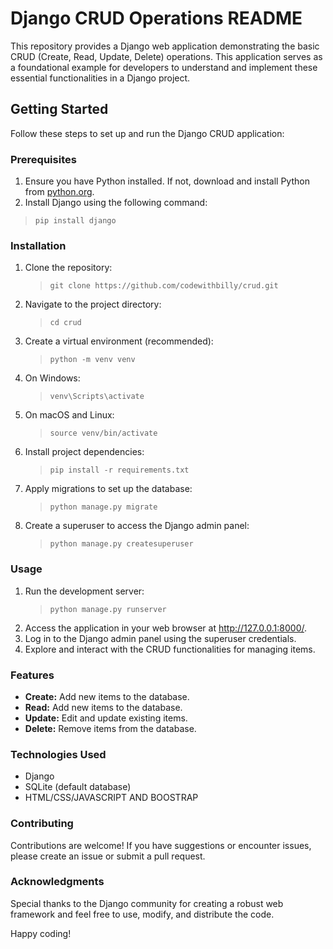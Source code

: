 # Django CRUD Operations README

This repository provides a Django web application demonstrating the basic CRUD (Create, Read, Update, Delete) operations. This application serves as a foundational example for developers to understand and implement these essential functionalities in a Django project.

## Getting Started
Follow these steps to set up and run the Django CRUD application:

### Prerequisites
1. Ensure you have Python installed. If not, download and install Python from [python.org](https://python.org "python.org").
2. Install Django using the following command:
>`pip install django`
   
### Installation
1. Clone the repository:
   >`git clone https://github.com/codewithbilly/crud.git`
2. Navigate to the project directory:
   >`cd crud`
3. Create a virtual environment (recommended):
   >`python -m venv venv`
4. On Windows:
   >`venv\Scripts\activate`
5. On macOS and Linux:
   >`source venv/bin/activate`
6. Install project dependencies:
   >`pip install -r requirements.txt`
7. Apply migrations to set up the database:
   >`python manage.py migrate`
8. Create a superuser to access the Django admin panel:
   >`python manage.py createsuperuser`
### Usage
1. Run the development server:
   >`python manage.py runserver`
2. Access the application in your web browser at http://127.0.0.1:8000/.
3. Log in to the Django admin panel using the superuser credentials.
4. Explore and interact with the CRUD functionalities for managing items.
### Features
* **Create:** Add new items to the database.
* **Read:** Add new items to the database.
* **Update:** Edit and update existing items.
* **Delete:** Remove items from the database.
### Technologies Used
* Django
* SQLite (default database)
* HTML/CSS/JAVASCRIPT AND BOOSTRAP
### Contributing
Contributions are welcome! If you have suggestions or encounter issues, please create an issue or submit a pull request.

### Acknowledgments
Special thanks to the Django community for creating a robust web framework and feel free to use, modify, and distribute the code.

Happy coding! 
